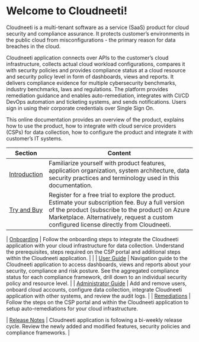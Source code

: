 # Welcome to Cloudneeti!

Cloudneeti is a multi-tenant software as a service (SaaS) product for cloud security and compliance assurance. It protects customer’s environments in the public cloud from misconfigurations - the primary reason for data breaches in the cloud.

Cloudneeti application connects over APIs to the customer’s cloud infrastructure, collects actual cloud workload configurations, compares it with security policies and provides compliance status at a cloud resource and security policy level in form of dashboards, views and reports. It delivers compliance evidence for multiple cybersecurity benchmarks, industry benchmarks, laws and regulations. The platform provides remediation guidance and enables auto-remediation, integrates with CI/CD DevOps automation and ticketing systems, and sends notifications. Users sign in using their corporate credentials over Single Sign On.

This online documentation provides an overview of the product, explains how to use the product, how to integrate with cloud service providers (CSPs) for data collection, how to configure the product and integrate it with customer’s IT systems.

| Section               | Content                                                                                                                                                                                                                                                                      |
|-----------------------|------------------------------------------------------------------------------------------------------------------------------------------------------------------------------------------------------------------------------------------------------------------------------|
| [Introduction](../../gettingStarted/productFeatures/)        | Familiarize yourself with product features, application organization, system architecture, data security practices and terminology used in this documentation.                                                                                                               |
| [Try and Buy](../../azureMarketplace/subscribeOnAzureMarketplace/)         | Register for a free trial to explore the product. Estimate your subscription fee. Buy a full version of the product (subscribe to the product) on Azure Marketplace. Alternatively, request a custom configured license directly from Cloudneeti.                            |

| [Onboarding](../../onboardingGuide/onboardingGuideOverview/)           | Follow the onboarding steps to integrate the Cloudneeti application with your cloud infrastructure for data collection. Understand the prerequisites, steps required on the CSP portal and additional steps within the Cloudneeti application.                               |                                                                                                                                       |
| [User Guide](../../userGuide/userInterface/)           | Navigation guide to the Cloudneeti application to access dashboards, views and reports about your security, compliance and risk posture. See the aggregated compliance status for each compliance framework, drill down to an individual security policy and resource level. |
| [Administrator Guide](../../administratorGuide/featuresAndQuotas/)   | Add and remove users, onboard cloud accounts, configure data collection, integrate Cloudneeti application with other systems, and review the audit logs.                                                                                                                     |
| [Remediations](../../remediation/overview/)         | Follow the steps on the CSP portal and within the Cloudneeti application to setup auto-remediations for your cloud infrastructure.
   
| [Release Notes](../../releaseNotes/2019/)         | Cloudneeti application is following a bi-weekly release cycle. Review the newly added and modified features, security policies and compliance frameworks.                                                                                                                    |
